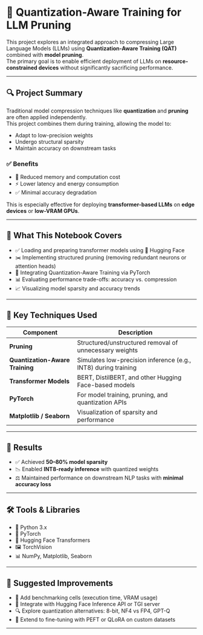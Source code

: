 # 🚀 Quantization-Aware Training for LLM Pruning

This project explores an integrated approach to compressing Large Language Models (LLMs) using **Quantization-Aware Training (QAT)** combined with **model pruning**.  
The primary goal is to enable efficient deployment of LLMs on **resource-constrained devices** without significantly sacrificing performance.

---

## 🔍 Project Summary

Traditional model compression techniques like **quantization** and **pruning** are often applied independently.  
This project combines them during training, allowing the model to:

- Adapt to low-precision weights  
- Undergo structural sparsity  
- Maintain accuracy on downstream tasks

### ✅ Benefits

- 🚀 Reduced memory and computation cost  
- ⚡ Lower latency and energy consumption  
- ✅ Minimal accuracy degradation  

This is especially effective for deploying **transformer-based LLMs** on **edge devices** or **low-VRAM GPUs**.

---

## 📘 What This Notebook Covers

- ✅ Loading and preparing transformer models using 🤗 Hugging Face  
- ✂️ Implementing structured pruning (removing redundant neurons or attention heads)  
- 🧠 Integrating Quantization-Aware Training via PyTorch  
- 📊 Evaluating performance trade-offs: accuracy vs. compression  
- 📈 Visualizing model sparsity and accuracy trends  

---

## 📌 Key Techniques Used

| Component                  | Description                                                              |
|---------------------------|--------------------------------------------------------------------------|
| **Pruning**               | Structured/unstructured removal of unnecessary weights                   |
| **Quantization-Aware Training** | Simulates low-precision inference (e.g., INT8) during training         |
| **Transformer Models**    | BERT, DistilBERT, and other Hugging Face-based models                    |
| **PyTorch**               | For model training, pruning, and quantization APIs                       |
| **Matplotlib / Seaborn**  | Visualization of sparsity and performance                                |

---

## 🧪 Results

- ✅ Achieved **50–80% model sparsity**  
- 📉 Enabled **INT8-ready inference** with quantized weights  
- ⚖️ Maintained performance on downstream NLP tasks with **minimal accuracy loss**

---

## 🛠 Tools & Libraries

- 🐍 Python 3.x  
- 🔦 PyTorch  
- 🤗 Hugging Face Transformers  
- 🖼 TorchVision  
- 📊 NumPy, Matplotlib, Seaborn  

---

## 🧠 Suggested Improvements

- 📌 Add benchmarking cells (execution time, VRAM usage)  
- 🔗 Integrate with Hugging Face Inference API or TGI server  
- 🔍 Explore quantization alternatives: 8-bit, NF4 vs FP4, GPT-Q  
- 🧩 Extend to fine-tuning with PEFT or QLoRA on custom datasets  

---

